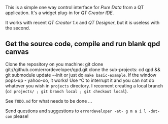 This is a simple one way control interface for _Pure Data_ from a QT application. It's a widget plug-in for _QT Creator IDE_.

It works with recent _QT Creator 1.x_ and _QT Designer_, but it is useless with the second.

## Get the source code, compile and run blank qpd canvas

Clone the repository on you machine:
          git clone git://github.com/errordeveloper/qpd.git
clone the sub-projects:
          cd qpd && git submodule update --init
or just do `make basic-example`. If the window pops-up - yahoo-oo, it works!
Use ^C to interrupt it and you can not do whatever you wish in `projects` directory.
I recoment creating a local branch (`cd projects/ ; git branch local ; git checkout local`).

See `TODO.md` for what needs to be done ...

Send questions and suggestions to `errordeveloper -at- g m a i l -dot- com` please!
